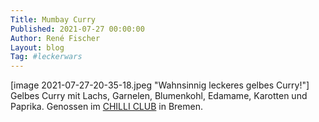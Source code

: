 ```yaml
---
Title: Mumbay Curry
Published: 2021-07-27 00:00:00
Author: René Fischer
Layout: blog
Tag: #leckerwars
---
```

[image 2021-07-27-20-35-18.jpeg "Wahnsinnig leckeres gelbes Curry!"]
Gelbes Curry mit Lachs, Garnelen, Blumenkohl, Edamame, Karotten und Paprika. Genossen im [CHILLI CLUB](https://goo.gl/maps/f44xftaSdM7uNv227) in Bremen.
